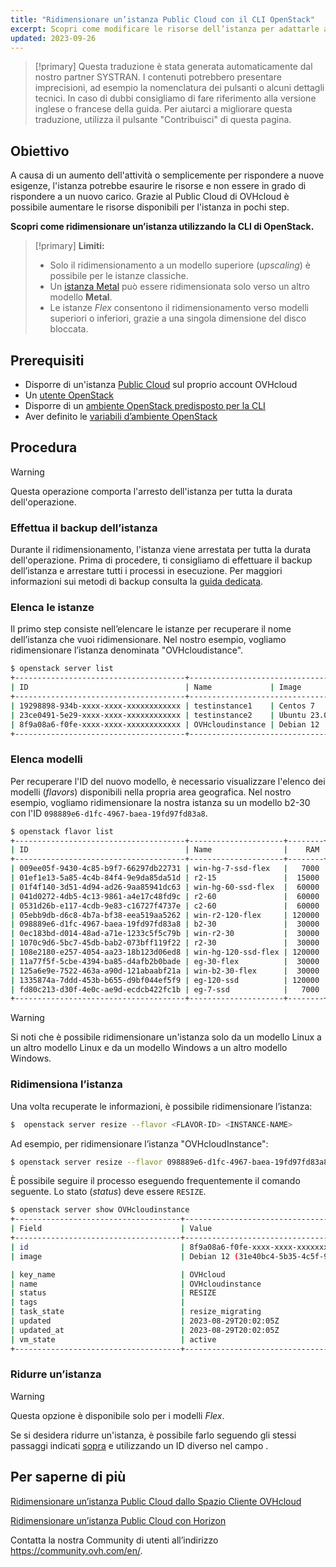 ```yaml
---
title: "Ridimensionare un’istanza Public Cloud con il CLI OpenStack"
excerpt: Scopri come modificare le risorse dell’istanza per adattarle a un aumento dell’attività
updated: 2023-09-26
---
```


> [!primary]
> Questa traduzione è stata generata automaticamente dal nostro partner SYSTRAN. I contenuti potrebbero presentare imprecisioni, ad esempio la nomenclatura dei pulsanti o alcuni dettagli tecnici. In caso di dubbi consigliamo di fare riferimento alla versione inglese o francese della guida. Per aiutarci a migliorare questa traduzione, utilizza il pulsante "Contribuisci" di questa pagina.
>

## Obiettivo

A causa di un aumento dell'attività o semplicemente per rispondere a nuove esigenze, l'istanza potrebbe esaurire le risorse e non essere in grado di rispondere a un nuovo carico. Grazie al Public Cloud di OVHcloud è possibile aumentare le risorse disponibili per l'istanza in pochi step.

**Scopri come ridimensionare un’istanza utilizzando la CLI di OpenStack.**

> [!primary]
> **Limiti:**
>
> - Solo il ridimensionamento a un modello superiore (*upscaling*) è possibile per le istanze classiche.
> - Un [istanza Metal](https://www.ovhcloud.com/it/public-cloud/metal-instances/) può essere ridimensionata solo verso un altro modello **Metal**.
> - Le istanze *Flex* consentono il ridimensionamento verso modelli superiori o inferiori, grazie a una singola dimensione del disco bloccata.
>

## Prerequisiti

- Disporre di un'istanza [Public Cloud](https://www.ovhcloud.com/it/public-cloud/) sul proprio account OVHcloud
- Un [utente OpenStack](/pages/platform/public-cloud/create_and_delete_a_user)
- Disporre di un [ambiente OpenStack predisposto per la CLI](/pages/platform/public-cloud/prepare_the_environment_for_using_the_openstack_api)
- Aver definito le [variabili d’ambiente OpenStack](/pages/platform/public-cloud/loading_openstack_environment_variables)

## Procedura

> [!warning]
>
> Questa operazione comporta l'arresto dell'istanza per tutta la durata dell'operazione.
>

### Effettua il backup dell’istanza

Durante il ridimensionamento, l'istanza viene arrestata per tutta la durata dell'operazione. Prima di procedere, ti consigliamo di effettuare il backup dell’istanza e arrestare tutti i processi in esecuzione. Per maggiori informazioni sui metodi di backup consulta la [guida dedicata](/pages/platform/public-cloud/save_an_instance).

### Elenca le istanze

Il primo step consiste nell’elencare le istanze per recuperare il nome dell’istanza che vuoi ridimensionare. Nel nostro esempio, vogliamo ridimensionare l’istanza denominata "OVHcloudistance".

```bash
$ openstack server list
+--------------------------------------+----------------------------------------------------------------+--------+---------------------------------------------+
| ID                                   | Name             | Image      | Flavor |        | Status | Networks                                    | 
+--------------------------------------+----------------------------------------------------------------+--------+---------------------------------------------+
| 19298898-934b-xxxx-xxxx-xxxxxxxxxxxx | testinstance1    | Centos 7     | d2-2 |        | ACTIVE | Ext-Net=111.112.113.9, 2607:5300:xxx:xxxx::ae9                                                       
| 23ce0491-5e29-xxxx-xxxx-xxxxxxxxxxxx | testinstance2    | Ubuntu 23.04 | d2-2 |        | ACTIVE | Ext-Net=111.112.113.61, 2607:5300:xxx:xxxx::c0a                                                          
| 8f9a08a6-f0fe-xxxx-xxxx-xxxxxxxxxxxx | OVHcloudinstance | Debian 12    | b2-7 |        | ACTIVE | Ext-Net=111.112.113.200, 2607:5300:xxx:xxxx::9a3                                  
+--------------------------------------+----------------------------------------------------------------+--------+----------------------------------------------+
```

### Elenca modelli <a name="flavorlist"></a>

Per recuperare l'ID del nuovo modello, è necessario visualizzare l'elenco dei modelli (*flavors*) disponibili nella propria area geografica. Nel nostro esempio, vogliamo ridimensionare la nostra istanza su un modello b2-30 con l'ID `098889e6-d1fc-4967-baea-19fd97fd83a8`.

```bash
$ openstack flavor list
+--------------------------------------+---------------------+--------+------+-----------+-------+-----------+
| ID                                   | Name                |    RAM | Disk | Ephemeral | VCPUs | Is Public |
+--------------------------------------+---------------------+--------+------+-----------+-------+-----------+
| 009ee05f-9430-4c85-b9f7-66297db22731 | win-hg-7-ssd-flex   |   7000 |   50 |         0 |     2 | True      |
| 01ef1e13-5a85-4c4b-84f4-9e9da85da51d | r2-15               |  15000 |   50 |         0 |     2 | True      |
| 01f4f140-3d51-4d94-ad26-9aa85941dc63 | win-hg-60-ssd-flex  |  60000 |   50 |         0 |    16 | True      |
| 041d0272-4db5-4c13-9861-a4e17c48fd9c | r2-60               |  60000 |  100 |         0 |     4 | True      |
| 0531d26b-e117-4cdb-9e83-c16727f4737e | c2-60               |  60000 |  400 |         0 |    16 | True      |
| 05ebb9db-d6c8-4b7a-bf38-eea519aa5262 | win-r2-120-flex     | 120000 |   50 |         0 |     8 | True      |
| 098889e6-d1fc-4967-baea-19fd97fd83a8 | b2-30               |  30000 |  200 |         0 |     8 | True      |
| 0ec183bd-d014-48ad-a71e-1233c5f5c79b | win-r2-30           |  30000 |   50 |         0 |     2 | True      |
| 1070c9d6-5bc7-45db-bab2-073bff119f22 | r2-30               |  30000 |   50 |         0 |     2 | True      |
| 108e2180-e257-4054-aa23-18b123d06ed8 | win-hg-120-ssd-flex | 120000 |   50 |         0 |    32 | True      |
| 11a77f5f-5cbe-4394-ba85-d4afb2b0bade | eg-30-flex          |  30000 |   50 |         0 |     8 | True      |
| 125a6e9e-7522-463a-a90d-121abaabf21a | win-b2-30-flex      |  30000 |   50 |         0 |     8 | True      |
| 1335874a-7ddd-453b-b655-d9bf044ef5f9 | eg-120-ssd          | 120000 |  800 |         0 |    32 | True      |
| fd80c213-d30f-4e0c-ae9d-ecdcb422fc1b | eg-7-ssd            |   7000 |  100 |         0 |     2 | True      |
+--------------------------------------+---------------------+--------+------+-----------+-------+-----------+
```

> [!warning]
> Si noti che è possibile ridimensionare un'istanza solo da un modello Linux a un altro modello Linux e da un modello Windows a un altro modello Windows.

### Ridimensiona l’istanza

Una volta recuperate le informazioni, è possibile ridimensionare l’istanza:

```bash
$  openstack server resize --flavor <FLAVOR-ID> <INSTANCE-NAME>
```

Ad esempio, per ridimensionare l’istanza "OVHcloudInstance":

```bash
$ openstack server resize --flavor 098889e6-d1fc-4967-baea-19fd97fd83a8 OVHcloudinstance
```

È possibile seguire il processo eseguendo frequentemente il comando seguente. Lo stato (*status*) deve essere `RESIZE`.

```bash
$ openstack server show OVHcloudinstance
+-------------------------------------+----------------------------------------------------------------------------------------------------------------------------------------------------------------------------------------------------+
| Field                               | Value                                                                                                                                                                                              |
+-------------------------------------+----------------------------------------------------------------------------------------------------------------------------------------------------------------------------------------------------+
| id                                  | 8f9a08a6-f0fe-xxxx-xxxx-xxxxxxxxxxxx                                                                                                                                                              |
| image                               | Debian 12 (31e40bc4-5b35-4c5f-96ff-37df3660dec0)                                                                                                                                                   |

| key_name                            | OVHcloud                                                                                                                                                                                               |
| name                                | OVHcloudinstance                                                                                                                                                                                     |
| status                              | RESIZE                                                                                                                                                                                             |
| tags                                |                                                                                                                                                                                                    |
| task_state                          | resize_migrating                                                                                                                                                                                   |
| updated                             | 2023-08-29T20:02:05Z                                                                                                                                                                               |
| updated_at                          | 2023-08-29T20:02:05Z                                                                                                                                                                               |
| vm_state                            | active           
+-------------------------------------+----------------------------------------------------------------------------------------------------------------------------------------------------------------------------------------------------+
```

### Ridurre un’istanza

> [!warning]
> Questa opzione è disponibile solo per i modelli *Flex*.
>

Se si desidera ridurre un'istanza, è possibile farlo seguendo gli stessi passaggi indicati [sopra](#flavorlist) e utilizzando un ID diverso nel campo <FLAVOR-ID>.

## Per saperne di più

[Ridimensionare un’istanza Public Cloud dallo Spazio Cliente OVHcloud](/pages/public_cloud/compute/resize_instance_manager)

[Ridimensionare un’istanza Public Cloud con Horizon](/pages/public_cloud/compute/resize_of_an_instance)

Contatta la nostra Community di utenti all’indirizzo <https://community.ovh.com/en/>.